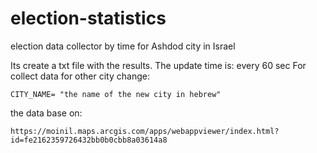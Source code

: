 # election-statistics
election data collector by time for Ashdod city in Israel

Its create a txt file with the results.
The update time is: every 60 sec
For collect data for other city change:

    CITY_NAME= "the name of the new city in hebrew"
    
the data base on:

    https://moinil.maps.arcgis.com/apps/webappviewer/index.html?id=fe2162359726432bb0b0cbb8a03614a8
    
